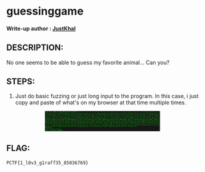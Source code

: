 # guessinggame
#### Write-up author : [JustKhal](https://github.com/JustKhal)

## DESCRIPTION:
No one seems to be able to guess my favorite animal... Can you?

## STEPS:
1. Just do basic fuzzing or just long input to the program. In this case, i just copy and paste of what's on my browser at that time multiple times.
<p align="center"><img src="image.png" width=60%  height=60%></p>

## FLAG:

```
PCTF{1_l0v3_g1raff35_85036769}
```